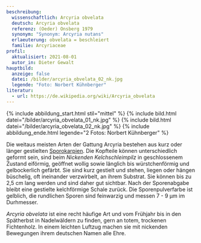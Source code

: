 ```yaml
---
beschreibung:
  wissenschaftlich: Arcyria obvelata
  deutsch: Arcyria obvelata
  referenz: (Oeder) Onsberg 1979
  synonym: "Synonym: Arcyria nutans"
  erlaeuterung: obvelata = beschleiert
  familie: Arcyriaceae
profil:
  aktualisiert: 2021-08-01
  autor_in: Dieter Gewalt
hauptbild:
  anzeige: false
  datei: /bilder/arcyria_obvelata_02_nk.jpg
  legende: "Foto: Norbert Kühnberger"
literatur:
  - url: https://de.wikipedia.org/wiki/Arcyria_obvelata
---
```

{% include abbildung_start.html stil="mittel" %}
{% include bild.html datei="/bilder/arcyria_obvelata_01_nk.jpg" %}
{% include bild.html datei="/bilder/arcyria_obvelata_02_nk.jpg" %}
{% include abbildung_ende.html legende="2 Fotos: Norbert Kühnberger" %}

Die weitaus meisten Arten der Gattung Arcyria bestehen aus kurz oder länger gestielten [Sporokarpien](Sporokarpien "Glossar"). Die Kopfteile können unterschiedlich geformt sein, sind beim *Nickenden Kelchschleimpilz* in geschlossenem Zustand eiförmig, geöffnet wollig sowie länglich bis würstchenförmig und gelbockerlich gefärbt. Sie sind kurz gestielt und stehen, liegen oder hängen büschelig, oft ineinander verzwirbelt, an  ihrem Substrat. Sie können bis zu 2,5 cm lang werden und sind daher gut sichtbar. Nach der Sporenabgabe bleibt eine gestielte kelchförmige Schale zurück. Die Sporenpulverfarbe ist gelblich, die rundlichen Sporen sind feinwarzig und messen 7 - 9 µm im Durhmesser.

*Arcyria obvelata* ist eine recht häufige Art und vom Frühjahr bis in den Spätherbst in Nadelwäldern zu finden, gern an totem, trockenen Fichtenholz. In einem leichten Luftzug machen sie mit nickenden Bewegungen ihrem deutschen Namen alle Ehre.